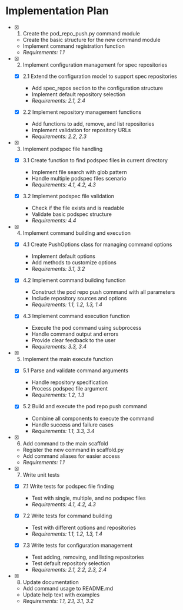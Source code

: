 # Implementation Plan

- [x] 1. Create the pod_repo_push.py command module
  - Create the basic structure for the new command module
  - Implement command registration function
  - _Requirements: 1.1_

- [x] 2. Implement configuration management for spec repositories
  - [x] 2.1 Extend the configuration model to support spec repositories
    - Add spec_repos section to the configuration structure
    - Implement default repository selection
    - _Requirements: 2.1, 2.4_

  - [x] 2.2 Implement repository management functions
    - Add functions to add, remove, and list repositories
    - Implement validation for repository URLs
    - _Requirements: 2.2, 2.3_

- [x] 3. Implement podspec file handling
  - [x] 3.1 Create function to find podspec files in current directory
    - Implement file search with glob pattern
    - Handle multiple podspec files scenario
    - _Requirements: 4.1, 4.2, 4.3_

  - [x] 3.2 Implement podspec file validation
    - Check if the file exists and is readable
    - Validate basic podspec structure
    - _Requirements: 4.4_

- [x] 4. Implement command building and execution
  - [x] 4.1 Create PushOptions class for managing command options
    - Implement default options
    - Add methods to customize options
    - _Requirements: 3.1, 3.2_

  - [x] 4.2 Implement command building function
    - Construct the pod repo push command with all parameters
    - Include repository sources and options
    - _Requirements: 1.1, 1.2, 1.3, 1.4_

  - [x] 4.3 Implement command execution function
    - Execute the pod command using subprocess
    - Handle command output and errors
    - Provide clear feedback to the user
    - _Requirements: 3.3, 3.4_

- [x] 5. Implement the main execute function
  - [x] 5.1 Parse and validate command arguments
    - Handle repository specification
    - Process podspec file argument
    - _Requirements: 1.2, 1.3_

  - [x] 5.2 Build and execute the pod repo push command
    - Combine all components to execute the command
    - Handle success and failure cases
    - _Requirements: 1.1, 3.3, 3.4_

- [x] 6. Add command to the main scaffold
  - Register the new command in scaffold.py
  - Add command aliases for easier access
  - _Requirements: 1.1_

- [x] 7. Write unit tests
  - [x] 7.1 Write tests for podspec file finding
    - Test with single, multiple, and no podspec files
    - _Requirements: 4.1, 4.2, 4.3_

  - [x] 7.2 Write tests for command building
    - Test with different options and repositories
    - _Requirements: 1.1, 1.2, 1.3, 1.4_

  - [x] 7.3 Write tests for configuration management
    - Test adding, removing, and listing repositories
    - Test default repository selection
    - _Requirements: 2.1, 2.2, 2.3, 2.4_

- [x] 8. Update documentation
  - Add command usage to README.md
  - Update help text with examples
  - _Requirements: 1.1, 2.1, 3.1, 3.2_